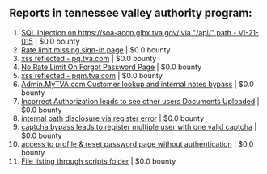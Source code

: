 ## Reports in tennessee valley authority program:
1. [SQL Injection on https://soa-accp.glbx.tva.gov/ via "/api/" path - VI-21-015](https://hackerone.com/reports/1125752) | $0.0 bounty
2. [Rate limit missing sign-in page](https://hackerone.com/reports/1285441) | $0.0 bounty
3. [xss reflected - pq.tva.com](https://hackerone.com/reports/1362995) | $0.0 bounty
4. [No Rate Limit On Forgot Password Page](https://hackerone.com/reports/1438213) | $0.0 bounty
5. [xss reflected - pqm.tva.com](https://hackerone.com/reports/1363001) | $0.0 bounty
6. [Admin.MyTVA.com Customer lookup and internal notes bypass](https://hackerone.com/reports/2043552) | $0.0 bounty
7. [Incorrect Authorization leads to see other users Documents Uploaded](https://hackerone.com/reports/2214049) | $0.0 bounty
8. [internal path disclosure via register error](https://hackerone.com/reports/2213381) | $0.0 bounty
9. [captcha bypass leads to register multiple user with one valid captcha](https://hackerone.com/reports/2213366) | $0.0 bounty
10. [access to profile & reset password page without authentication](https://hackerone.com/reports/2213337) | $0.0 bounty
11. [File listing through scripts folder](https://hackerone.com/reports/2190117) | $0.0 bounty
